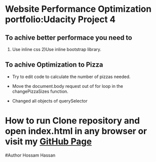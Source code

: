 # Website Performance Optimization portfolio:Udacity Project 4

## To achive better performace you need to  
1) Use inline css 2)Use inline bootstrap library.


## To achive Optimization to Pizza 
* Try to edit code to calculate the number of pizzas needed. 

* Move the document.body request out of for loop in the changePizzaSizes function. 

* Changed all objects of querySelector

# How to run Clone repository and open index.html in any browser or visit my [GitHub Page](https://github.com/7ossam7assan/optmization-project-4/tree/master/frontend-nanodegree-mobile-portfolio-master)

#Author
Hossam Hassan
